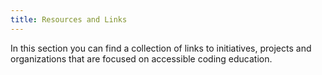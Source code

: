 ```yaml
---
title: Resources and Links
---
```


In this section you can find a collection of links to initiatives, projects and organizations that are focused on accessible coding education.
